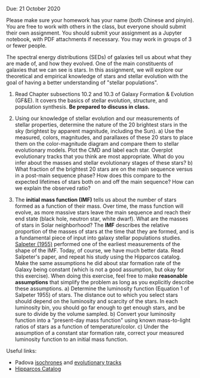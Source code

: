 Due: 21 October 2020

Please make sure your homework has your name (both Chinese and pinyin). You are free to work with others in the class, but everyone should submit their own assignment. You should submit your assignment as a Jupyter notebook, with PDF attachments if necessary. You may work in groups of 3 or fewer people.

The spectral energy distributions (SEDs) of galaxies tell us about what they are made of, and how they evolved. One of the main constituents of galaxies that we can see is stars. In this assignment, we will explore our theoretical and empirical knowledge of stars and stellar evolution with the goal of having a better understanding of "stellar populations".

1) Read Chapter subsections 10.2 and 10.3 of Galaxy Formation & Evolution (GF&E). It covers the basics of stellar evolution, structure, and population synthesis. **Be prepared to discuss in class.**

2) Using our knowledge of stellar evolution and our measurements of stellar properties, determine the nature of the 20 brightest stars in the sky (brightest by apparent magnitude, including the Sun).
   a) Use the measured, colors, magnitudes, and parallaxes of these 20 stars to place them on the color-magnitude diagram and compare them to stellar evolutionary models. Plot the CMD and label each star. Overplot evolutionary tracks that you think are most appropriate. What do you infer about the masses and stellar evolutionary stages of these stars?
   b) What fraction of the brightest 20 stars are on the main sequence versus in a post-main sequence phase? How does this compare to the expected lifetimes of stars both on and off the main sequence? How can we explain the observed ratio?

3) The **initial mass function (IMF)** tells us about the number of stars formed as a function of their mass. Over time, the mass function will evolve, as more massive stars leave the main sequence and reach their end state (black hole, neutron star, white dwarf). What are the masses of stars in Solar neighborhood? The **IMF** describes the relative proportion of the masses of stars at the time that they are formed, and is a fundamental piece of input into galaxy stellar populations studies. [Salpeter (1955)](https://ui.adsabs.harvard.edu/abs/1955ApJ...121..161S) performed one of the earliest measurements of the shape of the IMF. Today, of course, we have much better data. Read Salpeter's paper, and repeat his study using the Hipparcos catalog. Make the same assumptions he did about star formation rate of the Galaxy being constant (which is not a good assumption, but okay for this exercise). When doing this exercise, feel free to make __reasonable assumptions__ that simplify the problem as long as you explicitly describe these assumptions.
   a) Determine the luminosity function (Equation 1 of Salpeter 1955) of stars. The distance out to which you select stars should depend on the luminosity and scarcity of the stars. In each luminosity bin, you should go far enough to get enough stars, and be sure to divide by the volume sampled.
   b) Convert your luminosity function into a "present-day mass function" using known mass-to-light ratios of stars as a function of temperature/color.
   c) Under the assumption of a constant star formation rate, correct your measured luminosity function to an initial mass function.

Useful links:
* Padova [isochrones](http://stev.oapd.inaf.it/cgi-bin/cmd) and [evolutionary tracks](https://people.sissa.it/~sbressan/parsec.html)
* [Hipparcos Catalog](http://cdsarc.u-strasbg.fr/viz-bin/Cat?I/239)
